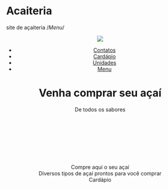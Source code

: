 # Acaiteria
site de açaiteria
/*Menu*/


<!DOCTYPE html>
<html lang="en">
<head>
  <meta charset="UTF-8">
  <meta http-equiv="X-UA-Compatible" content="IE=edge">
  <meta name="viewport" content="width=device-width, initial-scale=1.0">
  <link rel="stylesheet" href="test.css">
  <title>Document</title>
</head>
<body>
  <div class="container">
    <header>
      <nav>
        <div class="nav-container">
          <img id="logo" src="logo.png">
          <ul>
            <li><a href="#">Contatos</a></li>
            <li><a href="menu.html">Cardápio</a></li>
            <li><a href="#">Unidades</a></li>
            <li><a href="#">Menu</a></li>
          </ul>
        </div>
      </nav>
      <div id="main-banner">
        <div id="search-form">
          <h1>Venha comprar seu açaí</h1>
          <p>De todos os sabores</p>
          <br>
          <br>
          <br>
          <br>
        </div>
      </div>
    </header>
    <main id="lastjobs-container" class="wrapper">
      <center>
      <div class="card">Compre aqui o seu açaí</div>
        </center>
        <center>
        <div class="contexto">Diversos tipos de açaí prontos para você comprar 
          <div class="btn">
            Cardápio
        </center>
        </div>
        </div>
      </div>
    </main>
  </div>
</body>
</html>
